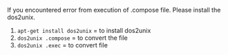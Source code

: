 If you encountered error from execution of .compose file. Please install the dos2unix.

1. ```apt-get install dos2unix``` = to install dos2unix
2. ```dos2unix .compose``` = to convert the file
3. ```dos2unix .exec``` = to convert file

